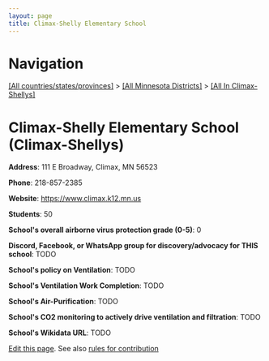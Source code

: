 ```yaml
---
layout: page
title: Climax-Shelly Elementary School
---
```

# Navigation

[[All countries/states/provinces]](../../..) > [[All Minnesota Districts]](../..) > [[All In Climax-Shellys]](..)

# Climax-Shelly Elementary School (Climax-Shellys)

**Address**: 111 E Broadway, Climax, MN 56523

**Phone**: 218-857-2385

**Website**: <https://www.climax.k12.mn.us>

**Students**: 50

**School's overall airborne virus protection grade (0-5)**: 0

**Discord, Facebook, or WhatsApp group for discovery/advocacy for THIS school**: TODO

**School's policy on Ventilation**: TODO

**School's Ventilation Work Completion**: TODO

**School's Air-Purification**: TODO

**School's CO2 monitoring to actively drive ventilation and filtration**: TODO

**School's Wikidata URL**: TODO


[Edit this page](https://github.com/ventilate-schools/MN/edit/main/./Climax-Shellys/Climax-Shelly_Elementary_School.md). See also [rules for contribution](../../../contribution-rules/)